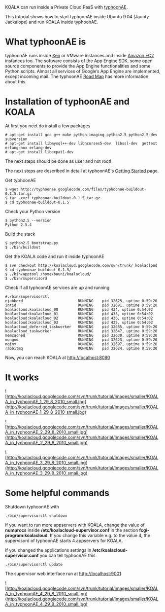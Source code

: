 KOALA can run inside a Private Cloud PaaS with [typhoonAE](http://code.google.com/p/typhoonae/).

This tutorial shows how to start typhoonAE inside Ubuntu 9.04 (Jaunty Jackalope) and run KOALA inside typhoonAE.

# What typhoonAE is #

typhoonAE runs inside [Xen](http://www.xen.org) or VMware instances and inside [Amazon EC2](http://aws.amazon.com/ec2/) instances too. The software consists of the App Engine SDK, some open source components to provide the App Engine functionalities and some Python scripts. Almost all services of Google’s App Engine are implemented, except incoming mail. The typhoonAE [Road Map](http://code.google.com/p/typhoonae/wiki/RoadMap) has more information about this.

# Installation of typhoonAE and KOALA #

At first you neet do install a few packages

```
# apt-get install gcc g++ make python-imaging python2.5 python2.5-dev subversion
# apt-get install libmysql++-dev libncurses5-dev  libssl-dev  gettext  erlang-nox erlang-dev 
# apt-get install libexpat1-dev
```

The next steps should be done as user and not root!

The next steps are described in detail at typhoonAE's [Getting Started](http://code.google.com/p/typhoonae/wiki/GettingStarted) page.

Get typhoonAE

```
$ wget http://typhoonae.googlecode.com/files/typhoonae-buildout-0.1.5.tar.gz
$ tar -xvzf typhoonae-buildout-0.1.5.tar.gz 
$ cd typhoonae-buildout-0.1.5
```

Check your Python version

```
$ python2.5 --version
Python 2.5.4
```

Build the stack

```
$ python2.5 bootstrap.py
$ ./bin/buildout
```

Get the KOALA code and run it inside typhoonAE

```
$ svn checkout http://koalacloud.googlecode.com/svn/trunk/ koalacloud
$ cd typhoonae-buildout-0.1.5/
$ ./bin/apptool /home/bauni/koalacloud/
$ ./bin/supervisord
```

Check if all typhoonAE services are up and running

```
#./bin/supervisorctl
ejabberd                         RUNNING    pid 32625, uptime 0:59:20
intid                            RUNNING    pid 32691, uptime 0:59:20
koalacloud:koalacloud_00         RUNNING    pid 434, uptime 0:54:02
koalacloud:koalacloud_01         RUNNING    pid 433, uptime 0:54:02
koalacloud:koalacloud_02         RUNNING    pid 436, uptime 0:54:02
koalacloud:koalacloud_03         RUNNING    pid 435, uptime 0:54:02
koalacloud_deferred_taskworker   RUNNING    pid 32685, uptime 0:59:20
koalacloud_taskworker            RUNNING    pid 32647, uptime 0:59:20
memcached                        RUNNING    pid 32630, uptime 0:59:20
mongod                           RUNNING    pid 32623, uptime 0:59:20
nginx                            RUNNING    pid 32697, uptime 0:59:20
rabbitmq                         RUNNING    pid 32624, uptime 0:59:20
```

Now, you can reach KOALA at [http://localhost:8080](http://localhost:8080)

# It works #

![http://koalacloud.googlecode.com/svn/trunk/tutorial/images/smaller/KOALA_in_typhoonAE_1_29_8_2010_small.jpg](http://koalacloud.googlecode.com/svn/trunk/tutorial/images/smaller/KOALA_in_typhoonAE_1_29_8_2010_small.jpg)

![http://koalacloud.googlecode.com/svn/trunk/tutorial/images/smaller/KOALA_in_typhoonAE_2_29_8_2010_small.jpg](http://koalacloud.googlecode.com/svn/trunk/tutorial/images/smaller/KOALA_in_typhoonAE_2_29_8_2010_small.jpg)

![http://koalacloud.googlecode.com/svn/trunk/tutorial/images/smaller/KOALA_in_typhoonAE_3_29_8_2010_small.jpg](http://koalacloud.googlecode.com/svn/trunk/tutorial/images/smaller/KOALA_in_typhoonAE_3_29_8_2010_small.jpg)

# Some helpful commands #

Shutdown typhoonAE with

```
./bin/supervisorctl shutdown
```

If you want to run more appservers with KOALA, change the value of **numprocs** inside **/etc/koalacloud-supervisor.conf** in the section **fcgi-program:koalacloud**. If you change this variable e.g. to the value 4, the supervisord of typhoonAE starts 4 appservers for KOALA.

If you changed the applications settings in **/etc/koalacloud-supervisor.conf** you can tell typhoonAE this

```
./bin/supervisorctl update
```

The supervisor web interface run at [http://localhost:9001](http://localhost:9001)

![http://koalacloud.googlecode.com/svn/trunk/tutorial/images/smaller/KOALA_in_typhoonAE_4_29_8_2010_small.jpg](http://koalacloud.googlecode.com/svn/trunk/tutorial/images/smaller/KOALA_in_typhoonAE_4_29_8_2010_small.jpg)